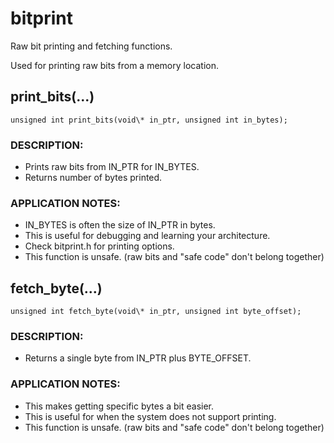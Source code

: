 bitprint
========

Raw bit printing and fetching functions.

Used for printing raw bits from a memory location.


print_bits(...)
---------------
	unsigned int print_bits(void\* in_ptr, unsigned int in_bytes);

### DESCRIPTION:
* Prints raw bits from IN_PTR for IN_BYTES.
* Returns number of bytes printed.

### APPLICATION NOTES:
* IN_BYTES is often the size of IN_PTR in bytes.
* This is useful for debugging and learning your architecture.
* Check bitprint.h for printing options.
* This function is unsafe. (raw bits and "safe code" don't belong together) 



fetch_byte(...)
---------------
	unsigned int fetch_byte(void\* in_ptr, unsigned int byte_offset);

### DESCRIPTION:
* Returns a single byte from IN_PTR plus BYTE_OFFSET.

### APPLICATION NOTES:
* This makes getting specific bytes a bit easier.
* This is useful for when the system does not support printing.
* This function is unsafe. (raw bits and "safe code" don't belong together) 
